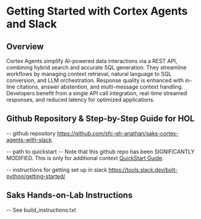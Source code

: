 # Getting Started with Cortex Agents and Slack

## Overview

Cortex Agents simplify AI-powered data interactions via a REST API, combining hybrid search and accurate SQL generation. They streamline workflows by managing context retrieval, natural language to SQL conversion, and LLM orchestration. Response quality is enhanced with in-line citations, answer abstention, and multi-message context handling. Developers benefit from a single API call integration, real-time streamed responses, and reduced latency for optimized applications.

## Github Repository & Step-by-Step Guide for HOL
-- github repository
https://github.com/sfc-gh-anathan/saks-cortex-agents-with-slack 

-- path to quickstart
-- Note that this github repo has been SIGNIFICANTLY MODIFIED. This is only for additional context
[QuickStart Guide](https://quickstarts.snowflake.com/guide/integrate_snowflake_cortex_agents_with_slack/index.html).

-- instructions for getting set up in slack
https://tools.slack.dev/bolt-python/getting-started/ 

## Saks Hands-on-Lab Instructions

-- See build_instructions.txt
